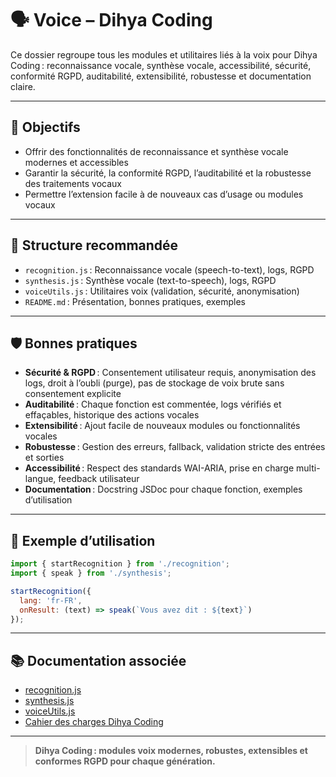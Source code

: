 # 🗣️ Voice – Dihya Coding

Ce dossier regroupe tous les modules et utilitaires liés à la voix pour Dihya Coding : reconnaissance vocale, synthèse vocale, accessibilité, sécurité, conformité RGPD, auditabilité, extensibilité, robustesse et documentation claire.

---

## 🚀 Objectifs

- Offrir des fonctionnalités de reconnaissance et synthèse vocale modernes et accessibles
- Garantir la sécurité, la conformité RGPD, l’auditabilité et la robustesse des traitements vocaux
- Permettre l’extension facile à de nouveaux cas d’usage ou modules vocaux

---

## 📁 Structure recommandée

- `recognition.js` : Reconnaissance vocale (speech-to-text), logs, RGPD
- `synthesis.js` : Synthèse vocale (text-to-speech), logs, RGPD
- `voiceUtils.js` : Utilitaires voix (validation, sécurité, anonymisation)
- `README.md` : Présentation, bonnes pratiques, exemples

---

## 🛡️ Bonnes pratiques

- **Sécurité & RGPD** : Consentement utilisateur requis, anonymisation des logs, droit à l’oubli (purge), pas de stockage de voix brute sans consentement explicite
- **Auditabilité** : Chaque fonction est commentée, logs vérifiés et effaçables, historique des actions vocales
- **Extensibilité** : Ajout facile de nouveaux modules ou fonctionnalités vocales
- **Robustesse** : Gestion des erreurs, fallback, validation stricte des entrées et sorties
- **Accessibilité** : Respect des standards WAI-ARIA, prise en charge multi-langue, feedback utilisateur
- **Documentation** : Docstring JSDoc pour chaque fonction, exemples d’utilisation

---

## 📝 Exemple d’utilisation

```js
import { startRecognition } from './recognition';
import { speak } from './synthesis';

startRecognition({
  lang: 'fr-FR',
  onResult: (text) => speak(`Vous avez dit : ${text}`)
});
```

---

## 📚 Documentation associée

- [recognition.js](./recognition.js)
- [synthesis.js](./synthesis.js)
- [voiceUtils.js](./voiceUtils.js)
- [Cahier des charges Dihya Coding](../../../docs/user_guide/README.md)

---

> **Dihya Coding : modules voix modernes, robustes, extensibles et conformes RGPD pour chaque génération.**
